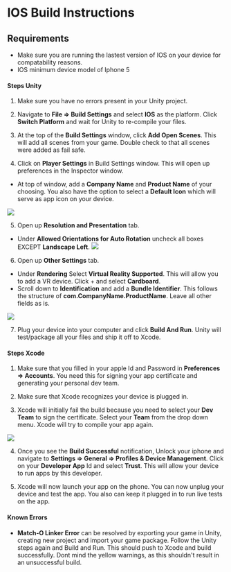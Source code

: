 # IOS Build Instructions

## Requirements
- Make sure you are running the lastest version of IOS on your device for compatability reasons.
- IOS minimum device model of Iphone 5

#### Steps Unity

1. Make sure you have no errors present in your Unity project.

2. Navigate to **File => Build Settings** and select **IOS** as the platform. Click **Switch Platform** and wait for Unity to re-compile your files.

3. At the top of the **Build Settings** window, click **Add Open Scenes**. This will add all scenes from your game. Double check to that all scenes were added as fail safe.

4. Click on **Player Settings** in Build Settings window. This will open up preferences in the Inspector window.
- At top of window, add a **Company Name** and **Product Name** of your choosing. You also have the option to select a **Default Icon** which will serve as app icon on your device.

![](http://i.imgur.com/6bVAMsT.png)

5. Open up **Resolution and Presentation** tab.
- Under **Allowed Orientations for Auto Rotation** uncheck all boxes EXCEPT **Landscape Left**.
![](http://i.imgur.com/c19GFKD.png)

6. Open up **Other Settings** tab.
- Under **Rendering** Select **Virtual Reality Supported**. This will allow you to add a VR device. Click + and select **Cardboard**.
- Scroll down to **Identification** and add a **Bundle Identifier**. This follows the structure of **com.CompanyName.ProductName**. Leave all other fields as is.

![](http://i.imgur.com/v1hSu8g.png)

7. Plug your device into your computer and click **Build And Run**. Unity will test/package all your files and ship it off to Xcode. 

#### Steps Xcode

1. Make sure that you filled in your apple Id and Password in **Preferences => Accounts**. You need this for signing your app certificate and generating your personal dev team.

2. Make sure that Xcode recognizes your device is plugged in. 

3. Xcode will initially fail the build because you need to select your **Dev Team** to sign the certificate. Select your **Team** from the drop down menu. Xcode will try to compile your app again.

![](http://i.imgur.com/dyhVrVb.png)

4. Once you see the **Build Successful** notification, Unlock your iphone and navigate to **Settings => General => Profiles & Device Management**. Click on your **Developer App** Id and select **Trust**. This will allow your device to run apps by this developer.

5. Xcode will now launch your app on the phone. You can now unplug your device and test the app. You also can keep it plugged in to run live tests on the app.

#### Known Errors 
- **Match-O Linker Error** can be resolved by exporting your game in Unity, creating new project and import your game package. Follow the Unity steps again and Build and Run. This should push to Xcode and build successfully. Dont mind the yellow warnings, as this shouldn't result in an unsuccessful build.


